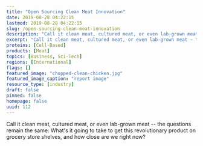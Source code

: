 ```yaml
---
title: "Open Sourcing Clean Meat Innovation"
date: 2019-08-28 04:22:15
lastmod: 2019-08-28 04:22:15
slug: /open-sourcing-clean-meat-innovation
description: "Call it clean meat, cultured meat, or even lab-grown meat – the questions remain the same: What’s it going to take to get this revolutionary product on grocery store shelves, and how close are we right&nbsp;now?"
excerpt: "Call it clean meat, cultured meat, or even lab-grown meat – the questions remain the same: What’s it going to take to get this revolutionary product on grocery store shelves, and how close are we right&nbsp;now?"
proteins: [Cell-Based]
products: [Meat]
topics: [Business, Sci-Tech]
regions: [International]
flags: []
featured_image: "chopped-clean-chicken.jpg"
featured_image_caption: "report image"
resource_type: [industry]
draft: false
pinned: false
homepage: false
uuid: 112
---
```

Call it clean meat, cultured meat, or even lab-grown meat -- the
questions remain the same: What's it going to take to get this
revolutionary product on grocery store shelves, and how close are we
right now?
